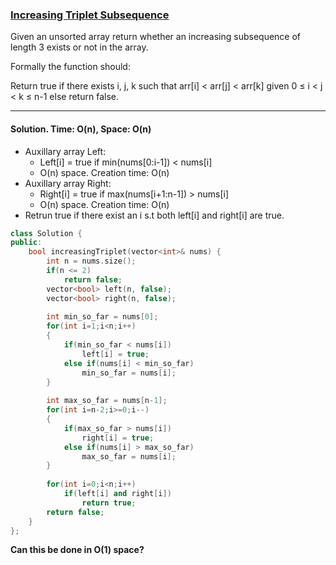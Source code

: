 ### [Increasing Triplet Subsequence](https://leetcode.com/problems/increasing-triplet-subsequence/)

Given an unsorted array return whether an increasing subsequence of length 3 exists or not in the array.

Formally the function should:

Return true if there exists i, j, k 
such that arr[i] < arr[j] < arr[k] given 0 ≤ i < j < k ≤ n-1 else return false.

---

#### Solution. Time: O(n), Space: O(n)
- Auxillary array Left:
    + Left[i] = true if min(nums[0:i-1]) < nums[i]
    + O(n) space. Creation time: O(n)
- Auxillary array Right:
    + Right[i] = true if max(nums[i+1:n-1]) > nums[i]
    + O(n) space. Creation time: O(n)
- Retrun true if there exist an i s.t both left[i] and right[i] are true.


```c++
class Solution {
public:
    bool increasingTriplet(vector<int>& nums) {
        int n = nums.size();
        if(n <= 2)
            return false;
        vector<bool> left(n, false);
        vector<bool> right(n, false);
        
        int min_so_far = nums[0];
        for(int i=1;i<n;i++)
        {
            if(min_so_far < nums[i])
                left[i] = true;
            else if(nums[i] < min_so_far)
                min_so_far = nums[i];
        }
        
        int max_so_far = nums[n-1];
        for(int i=n-2;i>=0;i--)
        {
            if(max_so_far > nums[i])
                right[i] = true;
            else if(nums[i] > max_so_far)
                max_so_far = nums[i];
        }
        
        for(int i=0;i<n;i++)
            if(left[i] and right[i])
                return true;
        return false;
    }
};
```

**Can this be done in O(1) space?**